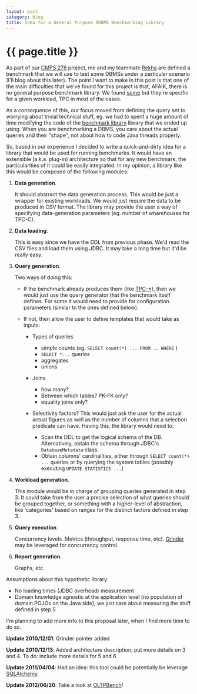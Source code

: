 ```yaml
---
layout: post
category: blog
title: Idea for a General Purpose RDBMS Benchmarking Library
---
```


{{ page.title }}
================

As part of our [CMPS 278][c] project, me and my teammate [Rekha][r] are defined a benchmark that we 
will use to test some DBMSs under a particular scenario (I'll blog about this later). The point I 
want to make in this post is that one of the main difficulties that we've found for this project is 
that, AFAIK, there is no general purpose benchmark library. We found [some][b] but they're specific 
for a given workload, TPC in most of the cases.

As a consequence of this, our focus moved from defining the query set to worrying about trivial 
technical stuff, eg. we had to spent a huge amount of time modifying the code of the
[benchmark library][l] library that we ended up using. When you are benchmarking a DBMS, you care 
about the actual queries and their "shape", not about how to code Java threads properly.

So, based in our experience I decided to write a quick-and-dirty idea for a library that would be 
used for running benchmarks. It would have an extensible (a.k.a. plug-in) architecture so that for 
any new benchmark, the particularities of it could be easily integrated. In my opinion, a library 
like this would be composed of the following modules:

1. **Data generation**.
 
   It should abstract the data generation process. This would be just a wrapper for existing 
   workloads. We would just require the data to be produced in CSV format. The library may provide 
   the user a way of specifying data-generation parameters (eg. number of wharehouses for TPC-C).

2. **Data loading**.

   This is easy since we have the DDL from previous phase. We'd read the CSV files and load them
   using JDBC. It may take a long time but it'd be really easy.

3. **Query generation**.

   Two ways of doing this:

   * If the benchmark already produces them (like [TPC-\*][t]), then we would just use the query 
     generator that the benchmark itself defines. For some it would need to provide for 
     configuration parameters (similar to the ones defined below).

   * If not, then allow the user to define templates that would take as inputs:

     * Types of queries
       * simple counts (eg. `SELECT count(*) ... FROM .. WHERE` )
       * `SELECT *...` queries
       * aggregates
       * unions
     * Joins
       * how many?
       * Between which tables? PK-FK only?
       * equality joins only?
     * Selectivity factors? This would just ask the user for the actual actual figures as well as 
       the number of columns that a selection predicate can have. Having this, the library would 
       need to:

       * Scan the DDL to get the logical schema of the DB. Alternatively, obtain the schema 
         through JDBC's `DatabaseMetadata` class.
       * Obtain columns' cardinalities, either through `SELECT count(*) ...` queries or by 
         querying the system tables (possibly executing `UPDATE STATISTICS ...`)

4. **Workload generation**.

   This module would be in charge of grouping queries generated in step 3. It could take from the 
   user a precise selection of what queries should be grouped together, or something with a 
   higher-level of abstraction, like 'categories' based on ranges for the distinct factors defined 
   in step 3.

5. **Query execution**.

   Concurrency levels. Metrics (throughput, response time, etc). [Grinder][g] may be leveraged for 
   concurrency control.

6. **Report generation**.

   Graphs, etc.

Assumptions about this hypothetic library:
 * No loading times (JDBC overhead) measurement
 * Domain knowledge agnostic at the application level (no population of domain POJOs on the Java 
   side), we just care about measuring the stuff defined in step 5


I'm planning to add more info to this proposal later, when I find more time to do so.

**Update 2010/12/01**: Grinder pointer added

**Update 2010/12/13**: Added architecture description; put more details on 3 and 4. To do: include 
more details for 5 and 6

**Update 2011/04/04**: Had an idea: this tool could be potentially be leverage [SQLAlchemy][s].

**Update 2012/06/20**: Take a look at [OLTPBench][o]!

[c]: http://www.soe.ucsc.edu/classes/cmps278/Fall10
[r]: http://users.soe.ucsc.edu/~rekhap
[b]: http://wiki.oracle.com/page/Database+Benchmarking
[l]: http://benchmarksql.sourceforge.net
[t]: http://www.tpc.org
[g]: http://grinder.sourceforge.net
[s]: http://sqlalchemy.org
[o]: http://oltpbenchmark.com
